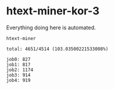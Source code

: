 # htext-miner-kor-3

Everything doing here is automated.

```
htext-miner

total: 4651/4514 (103.03500221533008%)

job0: 827
job1: 817
job2: 1174
job3: 914
job4: 919
```